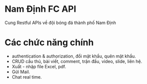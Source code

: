 # Nam Định FC API
Cung Restful APIs về đội bóng đá thành phố Nam Định
# Các chức năng chính
- authentication & authorization, đổi mật khẩu, quên mật khẩu.
- CRUD cầu thủ, bài viết, comment, trận đấu, video, slide, liên hệ.
- Xuất - nhập file Excel, pdf.
- Gửi Mail.
- Chat real time.
